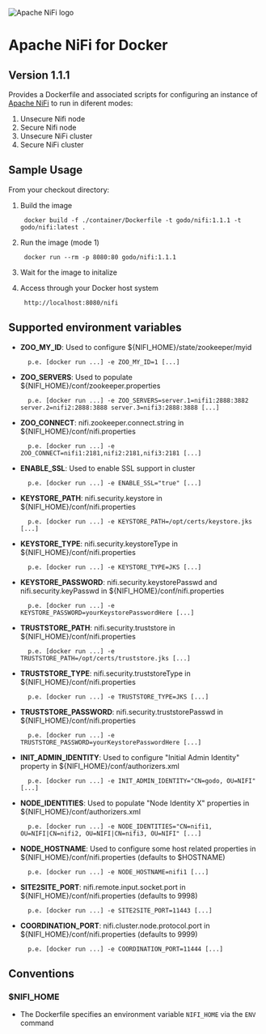 ![Apache NiFi logo](http://nifi.apache.org/images/niFi-logo-horizontal.png "Apache NiFi")
# Apache NiFi for Docker
## Version 1.1.1

Provides a Dockerfile and associated scripts for configuring an instance of [Apache NiFi](http://nifi.apache.org) to run in diferent modes:
1. Unsecure Nifi node
2. Secure Nifi node
3. Unsecure NiFi cluster
4. Secure NiFi cluster  

## Sample Usage

From your checkout directory:
		
1. Build the image
        
        docker build -f ./container/Dockerfile -t godo/nifi:1.1.1 -t godo/nifi:latest .
		
2. Run the image (mode 1)

		docker run --rm	-p 8080:80 godo/nifi:1.1.1

3. Wait for the image to initalize
		
4. Access through your Docker host system
 	
		http://localhost:8080/nifi

## Supported environment variables
* **ZOO_MY_ID**: Used to configure ${NIFI_HOME}/state/zookeeper/myid

        p.e. [docker run ...] -e ZOO_MY_ID=1 [...]

* **ZOO_SERVERS**: Used to populate ${NIFI_HOME}/conf/zookeeper.properties

        p.e. [docker run ...] -e ZOO_SERVERS=server.1=nifi1:2888:3882 server.2=nifi2:2888:3888 server.3=nifi3:2888:3888 [...]

* **ZOO_CONNECT**: nifi.zookeeper.connect.string in ${NIFI_HOME}/conf/nifi.properties

        p.e. [docker run ...] -e ZOO_CONNECT=nifi1:2181,nifi2:2181,nifi3:2181 [...]

* **ENABLE_SSL**: Used to enable SSL support in cluster

        p.e. [docker run ...] -e ENABLE_SSL="true" [...]

* **KEYSTORE_PATH**: nifi.security.keystore in ${NIFI_HOME}/conf/nifi.properties

        p.e. [docker run ...] -e KEYSTORE_PATH=/opt/certs/keystore.jks [...]

* **KEYSTORE_TYPE**: nifi.security.keystoreType in ${NIFI_HOME}/conf/nifi.properties

        p.e. [docker run ...] -e KEYSTORE_TYPE=JKS [...]

* **KEYSTORE_PASSWORD**: nifi.security.keystorePasswd and nifi.security.keyPasswd in ${NIFI_HOME}/conf/nifi.properties

        p.e. [docker run ...] -e KEYSTORE_PASSWORD=yourKeystorePasswordHere [...]

* **TRUSTSTORE_PATH**: nifi.security.truststore in ${NIFI_HOME}/conf/nifi.properties

        p.e. [docker run ...] -e TRUSTSTORE_PATH=/opt/certs/truststore.jks [...]

* **TRUSTSTORE_TYPE**: nifi.security.truststoreType in ${NIFI_HOME}/conf/nifi.properties

        p.e. [docker run ...] -e TRUSTSTORE_TYPE=JKS [...]

* **TRUSTSTORE_PASSWORD**: nifi.security.truststorePasswd in ${NIFI_HOME}/conf/nifi.properties

        p.e. [docker run ...] -e TRUSTSTORE_PASSWORD=yourKeystorePasswordHere [...]

* **INIT_ADMIN_IDENTITY**: Used to configure "Initial Admin Identity" property in ${NIFI_HOME}/conf/authorizers.xml

        p.e. [docker run ...] -e INIT_ADMIN_IDENTITY="CN=godo, OU=NIFI" [...]

* **NODE_IDENTITIES**: Used to populate "Node Identity X" properties in ${NIFI_HOME}/conf/authorizers.xml

        p.e. [docker run ...] -e NODE_IDENTITIES="CN=nifi1, OU=NIFI|CN=nifi2, OU=NIFI|CN=nifi3, OU=NIFI" [...]

* **NODE_HOSTNAME**: Used to configure some host related properties in ${NIFI_HOME}/conf/nifi.properties (defaults to $HOSTNAME)

        p.e. [docker run ...] -e NODE_HOSTNAME=nifi1 [...]

* **SITE2SITE_PORT**: nifi.remote.input.socket.port in ${NIFI_HOME}/conf/nifi.properties (defaults to 9998)

        p.e. [docker run ...] -e SITE2SITE_PORT=11443 [...]

* **COORDINATION_PORT**: nifi.cluster.node.protocol.port in ${NIFI_HOME}/conf/nifi.properties (defaults to 9999)

        p.e. [docker run ...] -e COORDINATION_PORT=11444 [...]

## Conventions
### $NIFI_HOME
- The Dockerfile specifies an environment variable `NIFI_HOME` via the `ENV` command
